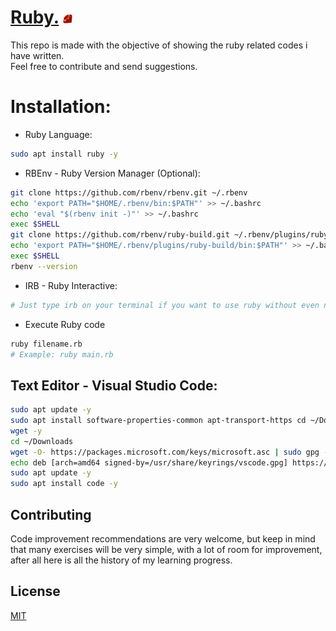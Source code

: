 # [Ruby.](https://github.com/BrenoFariasdaSilva/Ruby) <img src="https://github.com/devicons/devicon/blob/master/icons/ruby/ruby-original.svg"  width="3%" height="3%">
This repo is made with the objective of showing the ruby related codes i have written. \
Feel free to contribute and send suggestions.

# Installation:

- Ruby Language:

```bash
sudo apt install ruby -y
```

- RBEnv - Ruby Version Manager (Optional):

```bash
git clone https://github.com/rbenv/rbenv.git ~/.rbenv 
echo 'export PATH="$HOME/.rbenv/bin:$PATH"' >> ~/.bashrc
echo 'eval "$(rbenv init -)"' >> ~/.bashrc
exec $SHELL
git clone https://github.com/rbenv/ruby-build.git ~/.rbenv/plugins/ruby-build
echo 'export PATH="$HOME/.rbenv/plugins/ruby-build/bin:$PATH"' >> ~/.bashrc
exec $SHELL
rbenv --version
```

- IRB - Ruby Interactive:

```bash
# Just type irb on your terminal if you want to use ruby without even need to create a file, similar to IPython.
```

- Execute Ruby code
```bash
ruby filename.rb
# Example: ruby main.rb
```

## Text Editor - Visual Studio Code:
```bash
sudo apt update -y
sudo apt install software-properties-common apt-transport-https cd ~/Downloads
wget -y
cd ~/Downloads
wget -O- https://packages.microsoft.com/keys/microsoft.asc | sudo gpg --dearmor | sudo tee /usr/share/keyrings/vscode.gpg
echo deb [arch=amd64 signed-by=/usr/share/keyrings/vscode.gpg] https://packages.microsoft.com/repos/vscode stable main | sudo tee /etc/apt/sources.list.d/vscode.list
sudo apt update -y
sudo apt install code -y
```

## Contributing
Code improvement recommendations are very welcome, but keep in mind that many exercises will be very simple, with a lot of room for improvement, after all here is all the history of my learning progress.

## License
[MIT](https://choosealicense.com/licenses/mit/)
